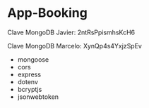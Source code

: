# App-Booking
 
<p>Clave MongoDB Javier: 2ntRsPpismhsKcH6</p>
<p>Clave MongoDB Marcelo: XynQp4s4YxjzSpEv</p>
<ul>
    <li>mongoose</li>
    <li>cors</li>
    <li>express</li>
    <li>dotenv</li>
    <li>bcryptjs</li>
    <li>jsonwebtoken</li>
</ul>
